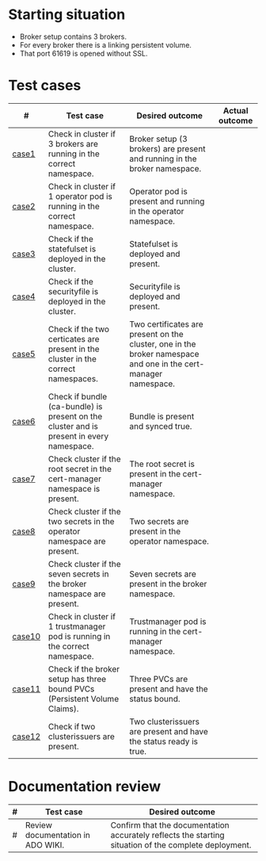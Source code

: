 # Starting situation
- Broker setup contains 3 brokers. 
- For every broker there is a linking persistent volume.
- That port 61619 is opened without SSL.

# Test cases
|#|Test case|Desired outcome|Actual outcome|
|---|---|---|---|
|[case1](case1_test.go)| Check in cluster if 3 brokers are running in the correct namespace.| Broker setup (3 brokers) are present and running in the broker namespace.||
|[case2](case2_test.go)| Check in cluster if 1 operator pod is running in the correct namespace.| Operator pod is present and running in the operator namespace. ||
|[case3](case3_test.go)| Check if the statefulset is deployed in the cluster.| Statefulset is deployed and present.||
|[case4](case4_test.go)| Check if the securityfile is deployed in the cluster.| Securityfile is deployed and present. ||
|[case5](case5_test.go)| Check if the two certicates are present in the cluster in the correct namespaces. | Two certificates are present on the cluster, one in the broker namespace and one in the cert-manager namespace. ||
|[case6](case6_test.go)| Check if bundle (ca-bundle) is present on the cluster and is present in every namespace.| Bundle is present and synced true.||
|[case7](case7_test.go)| Check cluster if the root secret in the cert-manager namespace is present. | The root secret is present in the cert-manager namespace. ||
|[case8](case8_test.go)| Check cluster if the two secrets in the operator namespace are present. | Two secrets are present in the operator namespace.||
|[case9](case9_test.go)| Check cluster if the seven secrets in the broker namespace are present. | Seven secrets are present in the broker namespace.||
|[case10](case10_test.go)| Check in cluster if 1 trustmanager pod is running in the correct namespace.| Trustmanager pod is running in the cert-manager namespace.||
|[case11](case11_test.go)| Check if the broker setup has three bound PVCs (Persistent Volume Claims). | Three PVCs  are present and have the status bound.||
|[case12](case12_test.go)| Check if two clusterissuers are present.| Two clusterissuers are present and have the status ready is true. ||


# Documentation review
| # | Test case | Desired outcome |
| --- | --- | --- | 
| # | Review documentation in ADO WIKI. | Confirm that the documentation accurately reflects the starting situation of the complete deployment. | 